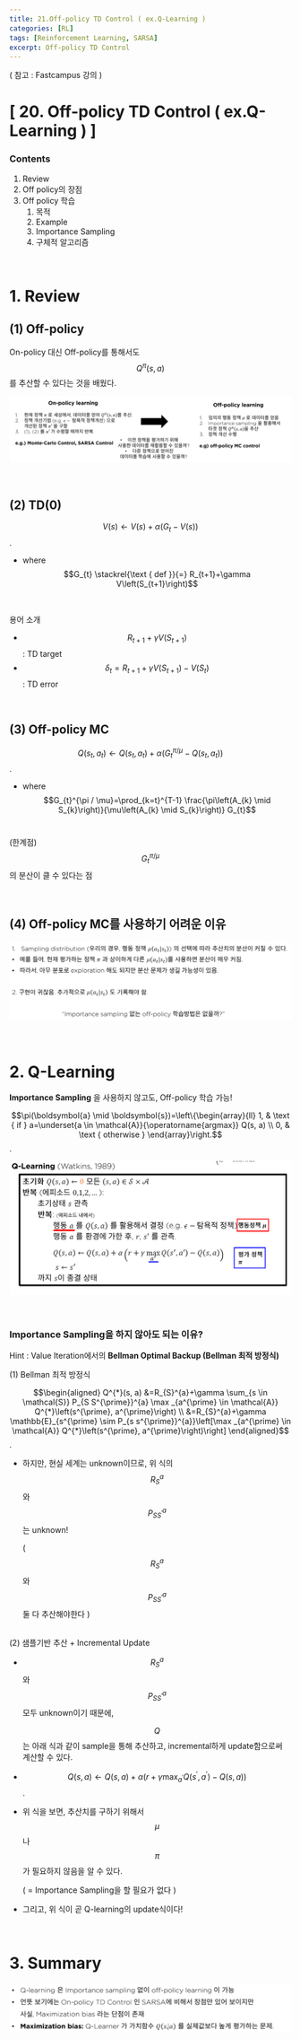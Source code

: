 ```yaml
---
title: 21.Off-policy TD Control ( ex.Q-Learning )
categories: [RL]
tags: [Reinforcement Learning, SARSA]
excerpt: Off-policy TD Control
---
```

<script src="https://cdn.mathjax.org/mathjax/latest/MathJax.js?config=TeX-AMS-MML_HTMLorMML" type="text/javascript"></script>

( 참고 : Fastcampus 강의 )

# [ 20. Off-policy TD Control  ( ex.Q-Learning ) ]

### Contents

1. Review
2. Off policy의 장점
3. Off policy 학습
   1. 목적
   2. Example
   3. Importance Sampling
   4. 구체적 알고리즘

<br>

# 1. Review

## (1) Off-policy

On-policy 대신 Off-policy를 통해서도 $$Q^{\pi}(s,a)$$를 추산할 수 있다는 것을 배웠다.

![figure2](/assets/img/RL/img42.png)

<br>

## (2) TD(0)

$$V(s) \leftarrow V(s)+\alpha\left(G_{t}-V(s)\right)$$.

- where $$G_{t} \stackrel{\text { def }}{=} R_{t+1}+\gamma V\left(S_{t+1}\right)$$

<br>

용어 소개

- $$R_{t+1}+\gamma V\left(S_{t+1}\right)$$ : TD target
- $$\delta_{t}=R_{t+1}+\gamma V\left(S_{t+1}\right)-V\left(S_{t}\right)$$ : TD error

<br>

## (3) Off-policy MC

$$Q\left(s_{t}, a_{t}\right) \leftarrow Q\left(s_{t}, a_{t}\right)+\alpha\left(G_{t}^{\pi / \mu}-Q\left(s_{t}, a_{t}\right)\right)$$.

- where $$G_{t}^{\pi / \mu}=\prod_{k=t}^{T-1} \frac{\pi\left(A_{k} \mid S_{k}\right)}{\mu\left(A_{k} \mid S_{k}\right)} G_{t}$$
  <br>

(한계점) $$G_{t}^{\pi / \mu}$$ 의 분산이 클 수 있다는 점

<br>

## (4) Off-policy MC를 사용하기 어려운 이유

![figure2](/assets/img/RL/img43.png)

<br>

# 2. Q-Learning

**Importance Sampling** 을 사용하지 않고도, Off-policy 학습 가능!
<br>

$$\pi(\boldsymbol{a} \mid \boldsymbol{s})=\left\{\begin{array}{ll}
1, & \text { if } a=\underset{a \in \mathcal{A}}{\operatorname{argmax}} Q(s, a) \\
0, & \text { otherwise }
\end{array}\right.$$.

![figure2](/assets/img/RL/img44.png)

<br>

### Importance Sampling을 하지 않아도 되는 이유?

Hint : Value Iteration에서의 **Bellman Optimal Backup (Bellman 최적 방정식)**

(1) Bellman 최적 방정식

$$\begin{aligned}
Q^{*}(s, a) &=R_{S}^{a}+\gamma \sum_{s \in \mathcal{S}} P_{S S^{\prime}}^{a} \max _{a^{\prime} \in \mathcal{A}} Q^{*}\left(s^{\prime}, a^{\prime}\right) \\
&=R_{S}^{a}+\gamma \mathbb{E}_{s^{\prime} \sim P_{s s^{\prime}}^{a}}\left[\max _{a^{\prime} \in \mathcal{A}} Q^{*}\left(s^{\prime}, a^{\prime}\right)\right]
\end{aligned}$$.

- 하지만, 현실 세계는 unknown이므로, 위 식의 $$R_{S}^{a}$$와 $$ P_{S S^{\prime}}^{a}$$는 unknown!

  ( $$R_{S}^{a}$$와 $$ P_{S S^{\prime}}^{a}$$ 둘 다 추산해야한다 )

<br>
(2) 샘플기반 추산 + Incremental Update

- $$R_{S}^{a}$$와 $$ P_{S S^{\prime}}^{a}$$ 모두 unknown이기 때문에, 

  $$Q$$는 아래 식과 같이 sample을 통해 추산하고, incremental하게 update함으로써 계산할 수 있다.

- $$Q(s, a) \leftarrow Q(s, a)+\alpha\left(r+\gamma \max _{a^{\prime}} Q\left(s^{\prime}, a^{\prime}\right)-Q(s, a)\right)$$.

- 위 식을 보면, 추산치를 구하기 위해서 $$\mu$$나 $$\pi$$가 필요하지 않음을 알 수 있다.

  ( = Importance Sampling을 할 필요가 없다 )

- 그리고, 위 식이 곧 Q-learning의 update식이다!

<br>

# 3. Summary

![figure2](/assets/img/RL/img45.png)